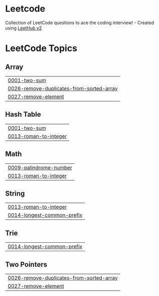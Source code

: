 # Leetcode
Collection of LeetCode questions to ace the coding interview! - Created using [LeetHub v2](https://github.com/arunbhardwaj/LeetHub-2.0)

<!---LeetCode Topics Start-->
# LeetCode Topics
## Array
|  |
| ------- |
| [0001-two-sum](https://github.com/palak0991/Leetcode/tree/master/0001-two-sum) |
| [0026-remove-duplicates-from-sorted-array](https://github.com/palak0991/Leetcode/tree/master/0026-remove-duplicates-from-sorted-array) |
| [0027-remove-element](https://github.com/palak0991/Leetcode/tree/master/0027-remove-element) |
## Hash Table
|  |
| ------- |
| [0001-two-sum](https://github.com/palak0991/Leetcode/tree/master/0001-two-sum) |
| [0013-roman-to-integer](https://github.com/palak0991/Leetcode/tree/master/0013-roman-to-integer) |
## Math
|  |
| ------- |
| [0009-palindrome-number](https://github.com/palak0991/Leetcode/tree/master/0009-palindrome-number) |
| [0013-roman-to-integer](https://github.com/palak0991/Leetcode/tree/master/0013-roman-to-integer) |
## String
|  |
| ------- |
| [0013-roman-to-integer](https://github.com/palak0991/Leetcode/tree/master/0013-roman-to-integer) |
| [0014-longest-common-prefix](https://github.com/palak0991/Leetcode/tree/master/0014-longest-common-prefix) |
## Trie
|  |
| ------- |
| [0014-longest-common-prefix](https://github.com/palak0991/Leetcode/tree/master/0014-longest-common-prefix) |
## Two Pointers
|  |
| ------- |
| [0026-remove-duplicates-from-sorted-array](https://github.com/palak0991/Leetcode/tree/master/0026-remove-duplicates-from-sorted-array) |
| [0027-remove-element](https://github.com/palak0991/Leetcode/tree/master/0027-remove-element) |
<!---LeetCode Topics End-->